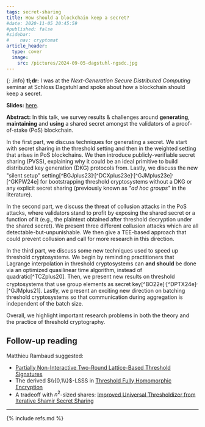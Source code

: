 ```yaml
---
tags: secret-sharing
title: How should a blockchain keep a secret?
#date: 2020-11-05 20:45:59
#published: false
#sidebar:
#    nav: cryptomat
article_header:
  type: cover
  image:
    src: /pictures/2024-09-05-dagstuhl-ngsdc.jpg
---
```


{: .info}
**tl;dr:** I was at the _Next-Generation Secure Distributed Computing_ seminar at Schloss Dagstuhl and spoke about how a blockchain should keep a secret.

<!--more-->

<!-- Here you can define LaTeX macros -->
<div style="display: none;">$
$</div>
<!-- $ 
-->

**Slides:** [here](https://docs.google.com/presentation/d/1lRR3scw_w-MhgiTGNgF--VeSxkQUdXmjgVGEG-dPTWY/edit?usp=sharing).

**Abstract:** In this talk, we survey results & challenges around **generating**, **maintaining** and **using** a shared secret amongst the validators of a proof-of-stake (PoS) blockchain.

In the first part, we discuss techniques for generating a secret.
We start with secret sharing in the threshold setting and then in the weighted setting that arises in PoS blockchains.
We then introduce publicly-verifiable secret sharing (PVSS), explaining why it could be an ideal primitive to build distributed key generation (DKG) protocols from.
Lastly, we discuss the new "silent setup" setting[^BGJplus23]$^,$[^DCXplus23e]$^,$[^GJMplus23e]$^,$[^GKPW24e] for bootstrapping threshold cryptosystems without a DKG or any explicit secret sharing (previously known as _"ad hoc groups"_ in the literature).

In the second part, we discuss the threat of collusion attacks in the PoS attacks, where validators stand to profit by exposing the shared secret or a function of it (e.g., the plaintext obtained after threshold decryption under the shared secret).
We present three different collusion attacks which are all detectable-but-unpunishable. 
We then give a TEE-based approach that could prevent collusion and call for more research in this direction.

In the third part, we discuss some new techniques used to speed up threshold cryptosystems.
We begin by reminding practitioners that Lagrange interpolation in threshold cryptosystems can **and should** be done via an optimized quasilinear time algorithm, instead of quadratic[^TCZplus20].
Then, we present new results on threshold cryptosystems that use group elements as secret key[^BO22e]$^,$[^DPTX24e]$^,$[^GJMplus21].
Lastly, we present an exciting new direction on batching threshold cryptosystems so that communication during aggregation is independent of the batch size.

Overall, we highlight important research problems in both the theory and the practice of threshold cryptography.

## Follow-up reading

Matthieu Rambaud suggested:
 - [Partially Non-Interactive Two-Round Lattice-Based Threshold Signatures
](https://eprint.iacr.org/2024/467)
 - The derived $\\{0,1\\}$-LSSS in [Threshold Fully Homomorphic Encryption](https://eprint.iacr.org/2017/257)
 - A tradeoff with $n^2$-sized shares: [Improved Universal Thresholdizer from Iterative Shamir Secret Sharing](https://eprint.iacr.org/2023/545)


---

{% include refs.md %}
